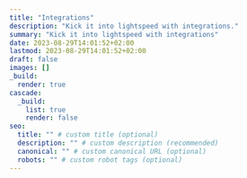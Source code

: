 ```yaml
---
title: "Integrations"
description: "Kick it into lightspeed with integrations."
summary: "Kick it into lightspeed with integrations"
date: 2023-08-29T14:01:52+02:00
lastmod: 2023-08-29T14:01:52+02:00
draft: false
images: []
_build:
  render: true
cascade:
  _build:
    list: true
    render: false
seo:
  title: "" # custom title (optional)
  description: "" # custom description (recommended)
  canonical: "" # custom canonical URL (optional)
  robots: "" # custom robot tags (optional)
---
```

